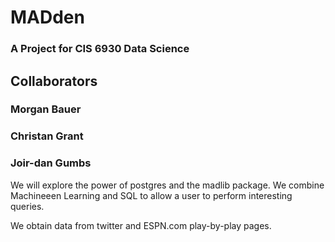 
# MADden 
### A Project for CIS 6930 Data Science

## Collaborators
### Morgan Bauer
### Christan Grant
### Joir-dan Gumbs

We will explore the power of postgres and the madlib package.
We combine Machineeen Learning and SQL to allow a user to perform interesting
queries.

We obtain data from twitter and ESPN.com play-by-play pages.

